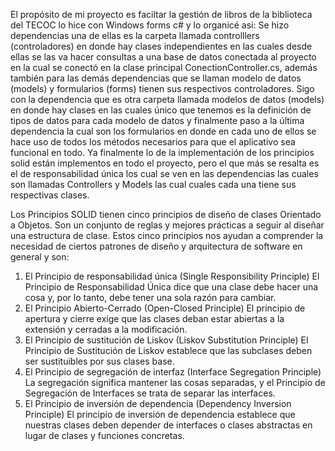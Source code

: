 ﻿El propósito de mi proyecto es faciltar la gestión de libros de la biblioteca del TECOC lo hice con Windows forms c# y lo organicé asi: 
Se hizo dependencias una de ellas es la carpeta llamada controlllers (controladores) en donde hay clases independientes en las cuales desde ellas se las va hacer consultas a una base de datos conectada al proyecto en la cual se conectó en la clase principal ConectionController.cs, además también para las demás dependencias que se llaman modelo de datos (models) y formularios (forms) tienen sus respectivos controladores.
Sigo con la dependencia que es otra carpeta llamada modelos de datos (models) en donde hay clases en las cuales único que tenemos es la definición de tipos de datos para cada modelo de datos y finalmente paso a la última dependencia la cual son los formularios en donde en cada uno de ellos se hace uso de todos los métodos necesarios para que el aplicativo sea funcional en todo. Ya finalmente lo de la implementación de los principios solid están implementos en todo el proyecto, pero el que más se resalta es el de responsabilidad única los cual se ven en las dependencias las cuales son llamadas Controllers y Models las cual cuales cada una tiene sus respectivas clases.

Los Principios SOLID tienen cinco principios de diseño de clases Orientado a Objetos. Son un conjunto de reglas y mejores prácticas a seguir al diseñar una estructura de clase.
Estos cinco principios nos ayudan a comprender la necesidad de ciertos patrones de diseño y arquitectura de software en general y son:
1.	El Principio de responsabilidad única (Single Responsibility Principle)
El Principio de Responsabilidad Única dice que una clase debe hacer una cosa y, por lo tanto, debe tener una sola razón para cambiar.
2.	El Principio Abierto-Cerrado (Open-Closed Principle)
El principio de apertura y cierre exige que las clases deban estar abiertas a la extensión y cerradas a la modificación.
3.	El Principio de sustitución de Liskov (Liskov Substitution Principle)
El Principio de Sustitución de Liskov establece que las subclases deben ser sustituibles por sus clases base.
4.	El Principio de segregación de interfaz (Interface Segregation Principle)
La segregación significa mantener las cosas separadas, y el Principio de Segregación de Interfaces se trata de separar las interfaces.
5.	El Principio de inversión de dependencia (Dependency Inversion Principle)
El principio de inversión de dependencia establece que nuestras clases deben depender de interfaces o clases abstractas en lugar de clases y funciones concretas.





